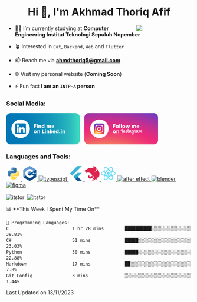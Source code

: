 <h1 align="center">Hi 👋, I'm Akhmad Thoriq Afif</h1>

<img align="right" src="https://i.giphy.com/media/VbnUQpnihPSIgIXuZv/giphy.webp" style="width:30%;">

- 👨‍🎓 I’m currently studying at **Computer Engineering Institut Teknologi Sepuluh Nopember**

- 🪴 Interested in `Cat`, `Backend`, `Web` and `Flutter`

- 📫 Reach me via **ahmdthoriq5@gmail.com**

- 🌐 Visit my personal website (**Coming Soon**)

- ⚡ Fun fact **I am an `INTP-A` person**

<h3 align="left">Social Media:</h3>
<p align="left">
<a href="https://linkedin.com/in/akhmad-thoriq-afif" target="_blank"><img align="center" src="./images/linkedin.png" alt="akhmad-thoriq-afif" width="200" /></a>&nbsp;&nbsp;
<a href="https://instagram.com/ahmdthoriq_" target="_blank"><img align="center" src="./images/instagram.png" alt="ahmdthoriq_"width="200" /></a>
</p>

<h3 align="left">Languages and Tools:</h3>
<p align="left">
<a href="https://www.python.org" target="_blank"> <img src="https://raw.githubusercontent.com/devicons/devicon/master/icons/python/python-original.svg" alt="python" width="40" height="40"/> </a> 
<a href="https://www.w3schools.com/cpp/" target="_blank"> <img src="https://raw.githubusercontent.com/devicons/devicon/master/icons/cplusplus/cplusplus-original.svg" alt="cplusplus" width="40" height="40"/> </a> 
<a href="https://www.typescriptlang.org/" target="_blank"> <img src="https://upload.wikimedia.org/wikipedia/commons/4/4c/Typescript_logo_2020.svg" alt="typescipt" width="40" height="40"/> </a>
  <a href="https://flutter.dev/" target="_blank"> <img src="https://raw.githubusercontent.com/devicons/devicon/master/icons/flutter/flutter-original.svg" alt="javascript" width="40" height="40"/> </a>
  <a href="https://nestjs.com/" target="_blank"> <img src="https://raw.githubusercontent.com/devicons/devicon/master/icons/nestjs/nestjs-plain.svg" alt="javascript" width="40" height="40"/> </a>
  <a href="https://reactjs.org/" target="_blank"> <img src="https://raw.githubusercontent.com/devicons/devicon/master/icons/react/react-original.svg" alt="javascript" width="40" height="40"/> </a>
<a href="https://www.adobe.com/products/aftereffects.html" target="_blank"> <img src="https://upload.wikimedia.org/wikipedia/commons/thumb/c/cb/Adobe_After_Effects_CC_icon.svg/1024px-Adobe_After_Effects_CC_icon.svg.png" alt="after effect" width="40" height="40"/> </a> 
<a href="https://www.blender.org/" target="_blank"> <img src="https://upload.wikimedia.org/wikipedia/commons/0/0c/Blender_logo_no_text.svg" alt="blender" width="40" height="40"/> </a> 
  <a href="https://www.figma.com/" target="_blank"> <img src="https://upload.wikimedia.org/wikipedia/commons/3/33/Figma-logo.svg" alt="figma" width="40" height="40"/> </a> 
</p>

<p><img align="center" src="https://github-readme-stats.vercel.app/api?username=itstor&show_icons=true&locale=en&theme=nord" alt="itstor" height="170"/>&nbsp;&nbsp;<img align="center" src="https://github-readme-stats.vercel.app/api/top-langs?username=itstor&show_icons=true&locale=en&layout=compact&theme=nord" alt="itstor" height="170" /></p>
<!--START_SECTION:waka-->
📊 **This Week I Spent My Time On** 

```text
💬 Programming Languages: 
C                        1 hr 28 mins        ██████████░░░░░░░░░░░░░░░   39.81% 
C#                       51 mins             █████░░░░░░░░░░░░░░░░░░░░   23.03% 
Python                   50 mins             █████░░░░░░░░░░░░░░░░░░░░   22.88% 
Markdown                 17 mins             ██░░░░░░░░░░░░░░░░░░░░░░░   7.8% 
Git Config               3 mins              ░░░░░░░░░░░░░░░░░░░░░░░░░   1.44%

```


 Last Updated on 13/11/2023
<!--END_SECTION:waka-->
